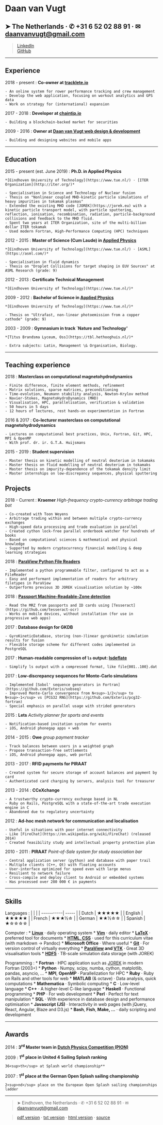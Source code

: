 Daan van Vugt
===========

➤ The Netherlands · ✆ +31 6 52 02 88 91 · ✉  <daanvanvugt@gmail.com>
-----------------------------------------------------------------------
> [LinkedIn](https://www.linkedin.com/in/daanv/)  
> [GitHub](http://github.com/exteris)  


----

Experience
----------

2018 - present
:   **Co-owner at [tracklete.io](https://tracklete.io)**

    - An online system for rower performance tracking and crew management
    - Develop the web application, focusing on workout analytics and GPS data
    - Work on strategy for (international) expansion

2017 - 2018
:   **Developer at [chaintip.io](https://chaintip.io)**

    - Building a blockchain-backed market for securities

2009 - 2016
:   **Owner at [Daan van Vugt web design & development](http://daanvanvugt.nl)**

    - Building and designing websites and mobile apps

----

Education
---------

2015 - present (est. June 2019)
:   **Ph.D. in Applied Physics**
    
    *[Eindhoven University of Technology](https://www.tue.nl/) · [ITER Organization](http://iter.org/)*

    - Specialisation in Science and Technology of Nuclear fusion
    - Thesis on "Nonlinear coupled MHD-kinetic particle simulations of heavy impurities in tokamak plasmas"
    - Extended the existing MHD code [JOREK](https://jorek.eu) with a kinetic particle transport model, with particle sputtering, reflection, ionisation, recombination, radiation, particle-background collisions and feedback to the MHD fluid.
    - Spent two years at ITER Organization, site of the multi-billion dollar ITER tokamak
    - Used modern Fortran, High-Performance Computing (HPC) techniques

2012 - 2015
:   **Master of Science (Cum Laude) in [Applied Physics](https://www.tue.nl/en/education/graduate-school/master-applied-physics/)**
    
    *[Eindhoven University of Technology](https://www.tue.nl/) · [ASML](https://asml.com/)*

    - Specialisation in fluid dynamics
    - Thesis on "Droplet Collisions for target shaping in EUV Sources" at ASML Research (grade: 9)

2012 - 2013
:   **Certificate Technical Management**

    *[Eindhoven University of Technology](https://www.tue.nl/)*

2009 - 2012
:   **Bachelor of Science in [Applied Physics](https://www.tue.nl/en/education/bachelor-college/bachelor-applied-physics/)**

    *[Eindhoven University of Technology](https://www.tue.nl/)*
    
    - Thesis on "Ultrafast, non-linear photoemission from a copper cathode" (grade: 9)

2003 - 2009
:   **Gymnasium in track `Nature and Technology'**

    *[Titus Brandsma Lyceum, Oss](https://tbl.hethooghuis.nl/)*
    
    - Extra subjects: Latin, Management \& Organisation, Biology.

----

Teaching experience
-------------------
2018
:    **Masterclass on computational magnetohydrodynamics**

    - Finite difference, finite element methods, refinement
    - Matrix solutions, sparse matrices, preconditioning
    - Time-evolution, Neumann stability analysis, Newton-Krylov method
    - Navier-Stokes, MagnetoHydroDynamics (MHD)
    - Visualisation, HPC, parallelisation, verification & validation
    - 50 hours in 5 days
    - 12 hours of lectures, rest hands-on experimentation in Fortran

2016 & 2017
:    **Co-lecturer masterclass on computational magnetohydrodynamics**

    - Lectures on computational best practices, Unix, Fortran, Git, HPC, MPI & OpenMP
    - With prof. dr. ir. G.T.A. Huijsmans

2015 - 2019
:    **Student supervision**

    - Master thesis on kinetic modelling of neutral deuterium in tokamaks
    - Master thesis on fluid modelling of neutral deuterium in tokamaks
    - Master thesis on impurity-dependence of the tokamak density limit
    - Master internships on low-discrepancy sequences, physical sputtering

Projects
--------


2018 - Current
:   **Kraemer**
    *High-frequency crypto-currency arbitrage trading bot*

    - Co-created with Toon Weyens
    - Arbitrage trading within and between multiple crypto-currency exchanges
    - High-speed data processing and trade evaluation in parallel
    - Created cython lock-free parallel orderbook watcher for hundreds of books
    - Based on computational sciences & mathematical and physical knowledge
    - Supported by modern cryptocurrency financial modelling & deep learning strategies

2018
:   **[ParaView Python File Readers](https://github.com/Exteris/paraview-python-file-reader)**

    - Implemented a python programmable filter, configured to act as a FileReader
    - Easy and performant implementation of readers for arbitrary filetypes in ParaView
    - Outperforms previous 3D JOREK visualisation solution by ~100x

2018
:   **[Passport Machine-Readable-Zone detection](https://github.com/exteris/tesseract-mrz)**
    
    - Read the MRZ from passports and ID cards using [Tesseract](https://github.com/tesseract-ocr)
    - Works on mobile devices, without installation (for use in progressive web apps)

2017
:   **Database design for GKDB**

    - GyroKineticDataBase, storing (non-)linear gyrokinetic simulation results for fusion
    - Flexible storage scheme for different codes implemented in PostgreSQL

2017
:  **Human-readable compression of `ls` output: [lsdeflate](https://github.com/exteris/lsdeflate)**

    - Simplify ls output with a compressed format, like file{001..100}.dat

2017
:   **Low-discrepancy sequences for Monte-Carlo simulations**

    - Implemented [Sobol' sequence generators in Fortran](https://github.com/Exteris/sobseq)
    - Improved Monte-Carlo convergence from N<sup>-1/2</sup> to N<sup>-1</sup> vs [PCG32 RNG](https://github.com/Exteris/pcg32-fortran)
    - Special emphasis on parallel usage with strided generators

2015
:   **Lets**
    *Activity planner for sports and events*

    - Notification-based invitation system for events
    - iOS, Android phonegap apps + web

2014 - 2015
:   **Owe**
    *group payment tracker*

    - Track balances between users in a weighted graph
    - Propose transaction-free settlements
    - iOS, Android phonegap apps, web portal

2013 - 2017
:   **RFID payments for PIRAAT**

    - Created system for secure storage of account balances and payment by card
    - Authenticated card charging by servers, analysis tool for treasurer

2013 - 2014
:   **CCeXchange**

    - A trustworthy crypto-currency exchange based in NL
    - Ruby on Rails, PostgreSQL with a state-of-the-art trade execution engine in C
    - Abandoned due to regulatory uncertainty

2012
:   **Ad-hoc mesh network for communication and localisation**
    
    - Useful in situations with poor internet connectivity
    - Like [FireChat](https://en.wikipedia.org/wiki/FireChat) (released 2014)
    - Created feasibility study and intellectual property protection plan

2010 - 2011
:   **PIRAAT**
    *Point-of-Sale system for study association bar*

    - Central application server (python) and database with paper trail
    - Multiple clients (C++, Qt) with floating accounts
    - User-interface optimized for speed even with large menus
    - Resilient to network failure
    - Cross-compile and deploy client to Android or embedded systems
    - Has processed over 280 000 € in payments

----

Skills
-----
Languages
:   |            |       |
    | -----------| ----- |
    | Dutch      | ★★★★★ |
    | English    | ★★★★★ |
    | French     | ★★★½☆ |
    | German     | ★★½☆☆ |
    | Spanish    | ★☆☆☆☆ |

Computer
:   * **[Linux](https://www.linux.org/)** · daily operating system
    * **[Vim](https://www.vim.org/)** · daily editor
    * **[LaTeX](https://www.latex-project.org/)** · preferred tool for documents
    * **[HTML, CSS](https://www.w3.org/standards/webdesign/htmlcss)** · used for this curriculum vitae (with markdown → Pandoc)
    * **Microsoft Office** · Where useful
    * **[Git](https://git-scm.com/)** · For version control of virtually everything
    * **[ParaView](https://www.paraview.org/) and [VTK](https://vtk.org)** · Great 3D visualisation tools
    * **[HDF5](https://www.hdfgroup.org/HDF5/)** · TB-scale simulation data storage (with JOREK)

Programming
:   * **Fortran** · HPC application such as [JOREK](https://jorek.eu/) in modern Fortran (2003+)
    * **Python** · Numpy, scipy, numba, cython, matplotlib, pandas, asyncio, ...
    * **MPI**, **OpenMP** · Parallelization for HPC
    * **Ruby** · Ruby on Rails and other tools for web
    * **MATLAB** (& octave) · Data analysis, quick computations
    * **Mathematica** · Symbolic computing
    * **C** · Low-level language
    * **C++** · A higher-level C-like language
    * **Haskell** · Functional programming
    * **PHP** · For web development
    * **Perl** · Perfect for text manipulation
    * **SQL** · With experience in database design and performance optimisation
    * **Javascript (JS)** · Interactivity in web pages (with jQuery, React, Angular, Blaze and D3.js)
    * **Bash**, **Fish**, **Make, ...** · daily scripting and development

----

Awards
------
2014
:   **3<sup>rd</sup> Master team in [Dutch Physics Competition (PION)](https://pion.vvtp.tudelft.nl)**

2009
:   **1<sup>st</sup> place in United 4 Sailing Splash ranking**

    36<sup>th</sup> at Splash world championship**

2007
:   **1<sup>st</sup> place at the German Open Splash sailing championship**

    2<sup>nd</sup> place on the European Open Splash sailing championships ladder

----

<!---
References
----------
👤
:   **Dr. Alberto Loarte**
    
    *Science Division head at ITER Organization · scientific officer at the European Commission*
    
    |    |                                                    |
    | ---| -------------------------------------------------- |
    | ✉  | [alberto.loarte@iter.org](alberto.loarte@iter.org) |
    | ✆  | +33 4 42 176508                                    |

👤
:   **Prof. Dr. Guido Huijsmans**
    
    *full professor at Eindhoven University of Technology · scientific officer at the European Commission*
    
    |    |                                                  |
    | ---| ------------------------------------------------ |
    | ✉  | [guido.huijsmans@cea.fr](guido.huijsmans@cea.fr) |
    | ✆  | +33 4 42 256152                                  |

👤
----
-->

> ➤ Eindhoven, the Netherlands · ✆ +31 6 52 02 88 91 · ✉  <daanvanvugt@gmail.com>

> [pdf version](https://raw.githubusercontent.com/exteris/cv/master/CV_DaanVanVugt.pdf) · [txt version](https://raw.githubusercontent.com/exteris/cv/master/CV_DaanVanVugt.txt) · [html version](https://cv.daanvanvugt.nl/) · [source](https://github.com/exteris/cv)

